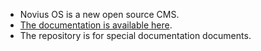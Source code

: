 * Novius OS is a new open source CMS.
* [The documentation is available here](https://github.com/novius-os/novius-os/wiki).
* The repository is for special documentation documents.